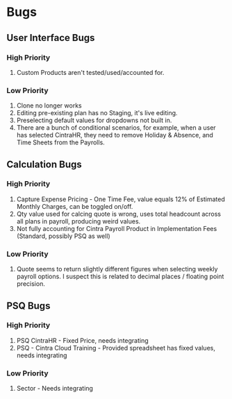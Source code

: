 # Bugs

## User Interface Bugs
### High Priority
1. Custom Products aren't tested/used/accounted for. 
### Low Priority
1. Clone no longer works
2. Editing pre-existing plan has no Staging, it's live editing.
3. Preselecting default values for dropdowns not built in.
4. There are a bunch of conditional scenarios, for example, when a user has selected CintraHR, they need to remove Holiday & Absence, and Time Sheets from the Payrolls.

## Calculation Bugs
### High Priority
1. Capture Expense Pricing - One Time Fee, value equals 12% of Estimated Monthly Charges, can be toggled on/off.
2. Qty value used for calcing quote is wrong, uses total headcount across all plans in payroll, producing weird values.
3. Not fully accounting for Cintra Payroll Product in Implementation Fees (Standard, possibly PSQ as well)
### Low Priority
1. Quote seems to return slightly different figures when selecting weekly payroll options. I suspect this is related to decimal places / floating point precision.

## PSQ Bugs
### High Priority
1. PSQ CintraHR - Fixed Price, needs integrating
2. PSQ - Cintra Cloud Training - Provided spreadsheet has fixed values, needs integrating
### Low Priority
1. Sector - Needs integrating